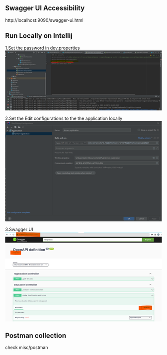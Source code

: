 

## Swagger UI Accessibility
http://localhost:9090/swagger-ui.html

## Run Locally on Intellij
1.Set the password in dev.properties
   ![intellij_password.png](./misc/images/intellij_password.png)

2.Set the Edit configurations to the the application locally
   ![intellij_run_config.png](./misc/images/intellij_run_config.png)

3.Swagger UI
   ![Swagger_ui.png](./misc/images/Swagger_ui.png)

## Postman collection
   check misc/postman


